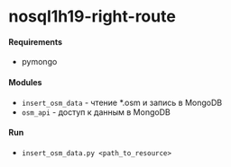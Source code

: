 # nosql1h19-right-route
#### Requirements
- pymongo

#### Modules
- `insert_osm_data` - чтение *.osm и запись в MongoDB
- `osm_api` - доступ к данным в MongoDB

#### Run
- `insert_osm_data.py <path_to_resource>`